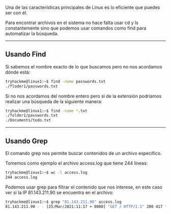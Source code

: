 Una de las características principales de Linux es lo eficiente que puedes ser con él.

Para encontrar archivos en el sistema no hace falta usar cd y ls constantemente sino que podemos usar comandos como find para automatizar la búsqueda.

---------------------
<h2>Usando Find</h2>
Si sabemos el nombre exacto de lo que buscamos pero no nos acordamos dónde está:

```bash
tryhackme@linux1:~$ find -name passwords.txt
./floder1/passwords.txt
```

Si no nos acordamos del nombre entero pero si de la extensión podríamos realizar una búsqueda de la siguiente manera:

```bash
tryhackme@linux1:~$ find -name *.txt
./folder1/passwords.txt
./Documents/todo.txt
```

----------------------
<h2>Usando Grep</h2>
El comando grep nos permite buscar contenidos de un archivo específico.

Tomemos como ejemplo el archivo access.log que tiene 244 líneas:

```bash
tryhackme@linux1:~$ wc -l access.log
244 access.log
```

Podemos usar grep para filtrar el contenido que nos interese, en este caso ver si la IP 81.143.211.90  se encuentra en el archivo:

```bash
tryhackme@linux1:~$ grep "81.143.211.90" access.log
81.143.211.90 - - [25/Mar/2021:11:17 + 0000] "GET / HTTP/1.1" 200 417 "-" "Mozilla/5.0 (Linux; Android 7.0; Moto G(4))"
```
